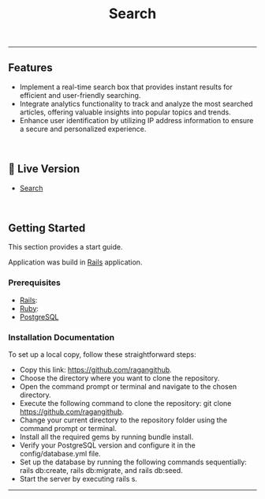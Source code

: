 <p align="center">
  <h1 align="center"> Search
 </h1>
  
<br>

 <hr>

## Features

- Implement a real-time search box that provides instant results for efficient and user-friendly searching.
- Integrate analytics functionality to track and analyze the most searched articles, offering valuable insights into popular topics and trends.
- Enhance user identification by utilizing IP address information to ensure a secure and personalized experience.

<br>

## 🚀 Live Version <a name="live-demo"></a>

- [Search](https://search-t5m5.onrender.com)

<br>

## Getting Started

This section provides a start guide.

Application was build in [Rails](https://rubyonrails.org/) application.

### Prerequisites

- [Rails](https://yarnpkg.com/):
- [Ruby](https://www.ruby-lang.org/en/):
- [PostgreSQL](https://www.postgresql.org/)

### Installation Documentation

To set up a local copy, follow these straightforward steps:

- Copy this link: https://github.com/ragangithub.
- Choose the directory where you want to clone the repository.
- Open the command prompt or terminal and navigate to the chosen directory.
- Execute the following command to clone the repository: git clone https://github.com/ragangithub.
- Change your current directory to the repository folder using the command prompt or terminal.
- Install all the required gems by running bundle install.
- Verify your PostgreSQL version and configure it in the config/database.yml file.
- Set up the database by running the following commands sequentially: rails db:create, rails db:migrate, and rails db:seed.
- Start the server by executing rails s.

<hr>
